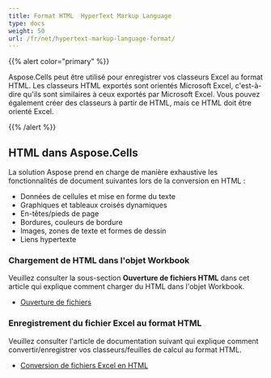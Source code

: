 ```yaml
---
title: Format HTML  HyperText Markup Language
type: docs
weight: 50
url: /fr/net/hypertext-markup-language-format/
---
```


{{% alert color="primary" %}} 

Aspose.Cells peut être utilisé pour enregistrer vos classeurs Excel au format HTML. Les classeurs HTML exportés sont orientés Microsoft Excel, c'est-à-dire qu'ils sont similaires à ceux exportés par Microsoft Excel. Vous pouvez également créer des classeurs à partir de HTML, mais ce HTML doit être orienté Excel.

{{% /alert %}} 
## **HTML dans Aspose.Cells**
La solution Aspose prend en charge de manière exhaustive les fonctionnalités de document suivantes lors de la conversion en HTML :

- Données de cellules et mise en forme du texte
- Graphiques et tableaux croisés dynamiques
- En-têtes/pieds de page
- Bordures, couleurs de bordure
- Images, zones de texte et formes de dessin
- Liens hypertexte
### **Chargement de HTML dans l'objet Workbook**
Veuillez consulter la sous-section **Ouverture de fichiers HTML** dans cet article qui explique comment charger du HTML dans l'objet Workbook.

- [Ouverture de fichiers](/cells/fr/net/opening-files-with-different-formats/#openingfileswithdifferentformats-openinghtmlfiles)
### **Enregistrement du fichier Excel au format HTML**
Veuillez consulter l'article de documentation suivant qui explique comment convertir/enregistrer vos classeurs/feuilles de calcul au format HTML.

- [Conversion de fichiers Excel en HTML](/cells/fr/net/convert-workbook-to-different-formats/#convertworkbooktodifferentformats-convertingexcelworkbooktohtml)
